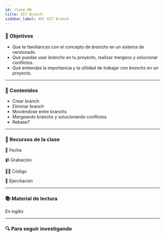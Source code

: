 ```yaml
---
id: clase-40
title: GIT Branch
sidebar_label: 40) GIT Branch
---
```


### 🏁 Objetivos

- Que te familiarices con el concepto de _branchs_ en un sistema de versionado.
- Que puedas usar _branchs_ en tu proyecto, realizar mergeos y solucionar conflictos.
- Qué entiendas la importancia y la utilidad de trabajar con _branchs_ en un proyecto.

---

### 📝 Contenidos

- Crear branch
- Eliminar branch
- Moviéndose entre branchs
- Mergeando branchs y solucionando conflictos
- Rebase?

---

### 🚀 Recursos de la clase

📆 Fecha

📹 Grabación

👩‍💻 Código

💪 Ejercitación

---

### 📚 Material de lectura

_En inglés_

---

### 🔍 Para seguir investigando
